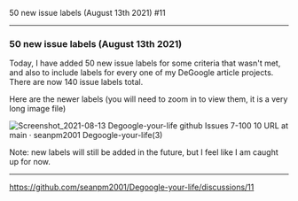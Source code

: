 50 new issue labels (August 13th 2021) #11 

***

### 50 new issue labels (August 13th 2021)

Today, I have added 50 new issue labels for some criteria that wasn't met, and also to include labels for every one of my DeGoogle article projects. There are now 140 issue labels total.

Here are the newer labels (you will need to zoom in to view them, it is a very long image file)

![Screenshot_2021-08-13 Degoogle-your-life github Issues 7-100 10 URL at main · seanpm2001 Degoogle-your-life(3)](https://user-images.githubusercontent.com/65933340/129431446-9366f9fa-ea7a-4019-b18b-bfccde7977b0.png)

Note: new labels will still be added in the future, but I feel like I am caught up for now.

***

https://github.com/seanpm2001/Degoogle-your-life/discussions/11

